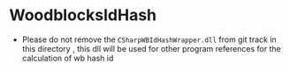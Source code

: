 # WoodblocksIdHash

- Please do not remove the `CSharpWBIdHashWrapper.dll` from git track in this directory , this dll will be used for other program references for the calculation of wb hash id
